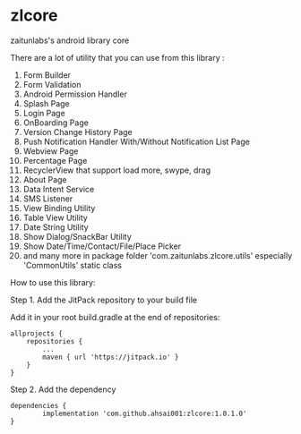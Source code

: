 # zlcore
zaitunlabs's android library core

There are a lot of utility that you can use from this library :
1. Form Builder
2. Form Validation
3. Android Permission Handler
4. Splash Page
5. Login Page
6. OnBoarding Page
7. Version Change History Page
8. Push Notification Handler With/Without Notification List Page
9. Webview Page
10. Percentage Page
11. RecyclerView that support load more, swype, drag
12. About Page
13. Data Intent Service
14. SMS Listener
15. View Binding Utility
16. Table View Utility
17. Date String Utility
18. Show Dialog/SnackBar Utility
19. Show Date/Time/Contact/File/Place Picker
20. and many more in package folder 'com.zaitunlabs.zlcore.utils' especially 'CommonUtils' static class






How to use this library:

Step 1. Add the JitPack repository to your build file

Add it in your root build.gradle at the end of repositories:

	allprojects {
		repositories {
			...
			maven { url 'https://jitpack.io' }
		}
	}

Step 2. Add the dependency

	dependencies {
	        implementation 'com.github.ahsai001:zlcore:1.0.1.0'
	}
